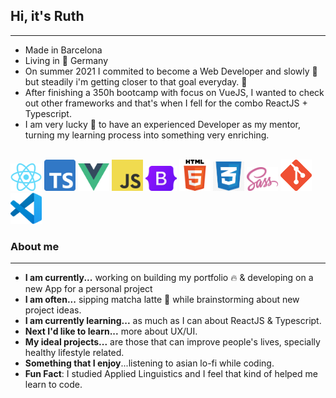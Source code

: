 ## Hi, it's Ruth
***
* Made in Barcelona
* Living in :round_pushpin: Germany
* On summer 2021 I commited to become a Web Developer and slowly :snail:  but steadily i'm getting closer to that goal everyday. :muscle:
* After finishing a 350h bootcamp with focus on VueJS, I wanted to check out other frameworks and that's when I fell for the combo ReactJS + Typescript.
* I am very lucky :pray: to have an experienced Developer as my mentor, turning my learning process into something very enriching.

<br>

<img width="50" src="react-logo.png">
<img width="50" src="ts-logo.png">
<img width="50" src="vue-logo.png">
<img width="50" src="JavaScript-logo.png">
<img width="50" src="bootstrap-logo.svg">
<img width="50" src="html-logo.png">
<img width="50" src="css-logo.jpeg">
<img width="50" src="sass-logo.png">
<img width="50" src="git-logo.png">
<img width="50" src="vscode.png">

<br>


### About me
---

* **I am currently...** working on building my portfolio :fire: & developing on a new App for a personal project 
* **I am often...** sipping matcha latte :tea: while brainstorming about new project ideas. 
* **I am currently learning...** as much as I can about ReactJS & Typescript.
* **Next I'd like to learn...** more about UX/UI.
* **My ideal projects...** are those that can improve people's lives, specially healthy lifestyle related.
* **Something that I enjoy**...listening to asian lo-fi while coding.
* **Fun Fact**: I studied Applied Linguistics and I feel that kind of helped me learn to code.

